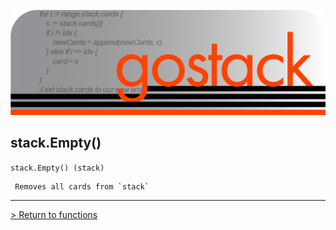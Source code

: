 ![Banner](../../media/gostack_SmallerTransparent.png)

 <h2>stack.Empty()</h2>

 `stack.Empty() (stack)`

```
 Removes all cards from `stack`
```

---

 [> Return to functions](../functionsAPI.md)